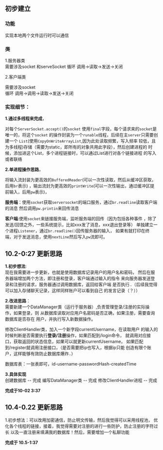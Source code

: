 ## 初步建立

### 功能
实现本地两个文件运行时可以通信

### 类
1.服务器类  
需要涉及socket 和serveSocket 
循环 调用->读取->发送->关闭  

2.客户端类

需要涉及socket  
循环 调用->调用->读取->发送->关闭


### 实现细节：

**1.通过多线程来完成**，

对每个`ServerSocket.accept()`的`socket`
使用`final`字段，每个请求来的`socket`是唯一的，将这个`socket`
的操作封装为一个`runable`线程，后续在主`server`只需要创建一个
`List`(使用`CopyOnWriteArrayList`,因为此处读取频繁，写入频率
较低，且为多线程)存储（需要为static，即所有的对象共用此字段），然后创建进程的
时候，添加进这个List，多个进程链接时，可以通过List进行对各个链接进程
的写入或者联络  

**2.单进程操作思路**，

将输入流封装为更高效的`BufferedReader`(可以一次性读取，然后从缓冲区获取，后用`br`表示)
，输出流封为更高效的`printWrite`(可以一次性输出，通过缓冲区提前输入，后用`pw`表示)，

**服务端**：使用`socket`获取`serversocket`的端口服务，通过`br.readline`读取客户端的消息
然后调用`pw.printin`来回传消息

**客户端**:使用`socket`来链接服务端，监听服务端的回传（因为包括各种事件
，除了发送/回馈之外，一些系统提示，比如xxx发了消息，xxx退出登录等）
单独建立一个进程`Listener`，通过`br.readline()`回传服务器的输入，
如果有就打印在终端，对于发送消息，使用`nextLine`然后写入`pw`流即可。

## 10.2-0:27 更新思路 

**1.初步想法**:  
现在我需要进一步更新，也就是使用数据库记录用户的用户名和密码，
然后在服务器端增加两个方法，即注册和登录，客户端通过输入的指令
来向服务器发送登录和注册的请求，服务器通过调用数据库，返回给客户端
是否执行..（后续我觉得可以加入存储聊天记录，这样同样账户可以看到自己
的发言记录（？））  

**2.改进思路**：   
需要新建一个DataManager类（运行于服务器）,负责管理登录/注册的实际操作，如果登录，则
从数据库读取对应用户名密码是否正确，如果注册，需要查询数据库是否存在
用户，并执行写入新数据操作。

修改ClientHandler类，加入一个新字段currentUsername，在读取用户
的输入的时候判断是否需要执行**登录/注册**操作，如果匹配到/login命令，
就调用对应接口，获取返回的状态信息，如果可以就更新currentUsername，
如果匹配到/register就调用注册接口，（是否需要把ip也写入，根据ip只能
创造有限个账户，这样能够有效防止数据库爆炸..）

数据库表：一张表即可，id-username-passwordHash-createdTime

**3.具体实现**  
创建数据库 --  完成
编写DataManager类 --  完成
修改ClientHandler进程 --  完成    

**完成于10-02 3:37**

## 10.4-0.22 更新思路

1.初步想法：可以改用加密通信，防止明文传输，然后我觉得可以采用线程池，
优化各个线程的链接，接着，我觉得需要对注册的进行一些防护，防止注册的字符过长
以及一直注册来填满我的数据库！然后，需要增加一个私聊功能

**完成于 10.5-1:37**

